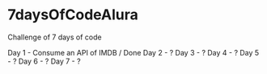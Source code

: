 # 7daysOfCodeAlura
Challenge of 7 days of code

Day 1 - Consume an API of IMDB / Done
Day 2 - ?
Day 3 - ?
Day 4 - ?
Day 5 - ?
Day 6 - ?
Day 7 - ?
